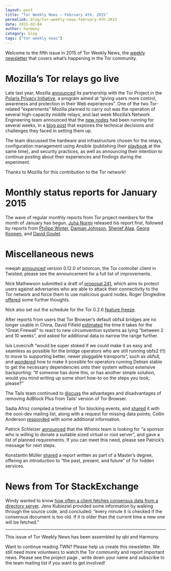 ```yaml
---
layout: post
title: "Tor Weekly News — February 4th, 2015"
permalink: blog/tor-weekly-news-february-4th-2015
date: 2015-02-04
author: harmony
category: blog
tags: ["tor weekly news"]
---
```


Welcome to the fifth issue in 2015 of Tor Weekly News, the [weekly newsletter](https://lists.torproject.org/cgi-bin/mailman/listinfo/tor-news) that covers what’s happening in the Tor community.

Mozilla’s Tor relays go live
============================

Late last year, Mozilla [announced](https://lists.torproject.org/pipermail/tor-news/2014-November/000071.html) its partnership with the Tor Project in the [Polaris Privacy Initiative](https://blog.mozilla.org/privacy/2014/11/10/introducing-polaris-privacy-initiative-to-accelerate-user-focused-privacy-online/), a program aimed at “giving users more control, awareness and protection in their Web experiences”. One of the two Tor-related “experiments” Mozilla planned to carry out was the operation of several high-capacity middle relays, and last week Mozilla’s Network Engineering team announced that the [new nodes](https://globe.torproject.org/#/search/query=mozilla) had been running for several weeks, in a [blog post](https://blog.mozilla.org/it/2015/01/28/deploying-tor-relays/) that explores the technical decisions and challenges they faced in setting them up.

The team discussed the hardware and infrastructure chosen for the relays, configuration management using Ansible (publishing their [playbook](https://github.com/XioNoX/moz-tor-relays/) at the same time), and security practices, as well as announcing their intention to continue posting about their experiences and findings during the experiment.

Thanks to Mozilla for this contribution to the Tor network!

Monthly status reports for January 2015
=======================================

The wave of regular monthly reports from Tor project members for the month of January has begun. [Juha Nurmi](https://lists.torproject.org/pipermail/tor-reports/2015-January/000748.html) released his report first, followed by reports from [Philipp Winter](https://lists.torproject.org/pipermail/tor-reports/2015-January/000749.html), [Damian Johnson](https://lists.torproject.org/pipermail/tor-reports/2015-February/000750.html), [Sherief Alaa](https://lists.torproject.org/pipermail/tor-reports/2015-February/000751.html), [Georg Koppen](https://lists.torproject.org/pipermail/tor-reports/2015-February/000752.html), and [David Goulet](https://lists.torproject.org/pipermail/tor-reports/2015-February/000753.html).

Miscellaneous news
==================

meejah [announced](https://lists.torproject.org/pipermail/tor-dev/2015-February/008227.html) version 0.12.0 of txtorcon, the Tor controller client in Twisted; please see the announcement for a full list of improvements.

Nick Mathewson submitted a draft of [proposal 241](https://lists.torproject.org/pipermail/tor-dev/2015-February/008223.html), which aims to protect users against adversaries who are able to attack their connectivity to the Tor network and force them to use malicious guard nodes. Roger Dingledine [offered](https://lists.torproject.org/pipermail/tor-dev/2015-February/008226.html) some further thoughts.

Nick also set out the schedule for the Tor 0.2.6 [feature freeze](https://lists.torproject.org/pipermail/tor-dev/2015-January/008216.html).

After reports from users that Tor Browser’s default obfs4 bridges are no longer usable in China, David Fifield [estimated](https://lists.torproject.org/pipermail/tor-dev/2015-February/008222.html) the time it takes for the “Great Firewall” to react to new circumvention systems as lying “between 2 and 10 weeks”, and asked for additional data to narrow the range further.

Isis Lovecruft “would be super stoked if we could make it as easy and seamless as possible for the bridge operators who are still running obfs2 (!!) to move to supporting better, newer pluggable transports”, such as obfs4, and [wondered](https://lists.torproject.org/pipermail/tor-relays/2015-February/006346.html) how to make it possible for operators running Debian stable to get the necessary dependencies onto their system without extensive backporting: “If someone has done this, or has another simple solution, would you mind writing up some short how-to on the steps you took, please?”

The Tails team continued to [discuss](https://mailman.boum.org/pipermail/tails-dev/2015-February/008003.html) the advantages and disadvantages of removing AdBlock Plus from Tails’ version of Tor Browser.

Sadia Afroz compiled a timeline of Tor blocking events, and [shared](https://lists.torproject.org/pipermail/ooni-dev/2015-February/000241.html) it with the ooni-dev mailing list, along with a request for missing data points; Collin Anderson [responded](https://lists.torproject.org/pipermail/ooni-dev/2015-February/000242.html) with some additional information.

Patrick Schleizer [announced](https://lists.torproject.org/pipermail/tor-talk/2015-February/036675.html) that the Whonix team is looking for “a sponsor who is willing to donate a suitable sized virtual or root server”, and gave a list of planned requirements. If you can meet this need, please see Patrick’s message for next steps.

Konstantin Müller [shared](https://lists.torproject.org/pipermail/tor-talk/2015-February/036709.html) a report written as part of a Master’s degree, offering an introduction to “the past, present, and future” of Tor hidden services.

News from Tor StackExchange
===========================

Windy wanted to know [how often a client fetches consensus data from a directory server](https://tor.stackexchange.com/q/6087/88). Jens Kubieziel provided some information by walking through the source code, and concluded: “every minute it is checked if the consensus document is too old. If it is older than the current time a new one will be fetched.”

* * * * *

This issue of Tor Weekly News has been assembled by qbi and Harmony.

Want to continue reading TWN? Please help us create this newsletter. We still need more volunteers to watch the Tor community and report important news. Please see the project page [](https://trac.torproject.org/projects/tor/wiki/TorWeeklyNews), write down your name and subscribe to the team mailing list [](https://lists.torproject.org/cgi-bin/mailman/listinfo/news-team) if you want to get involved!
